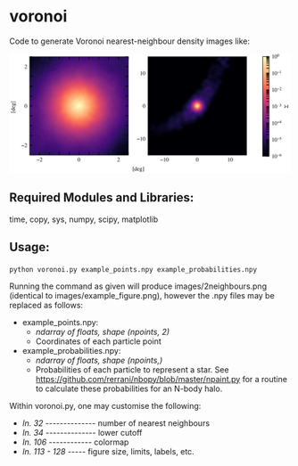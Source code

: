 # voronoi
Code to generate Voronoi nearest-neighbour density images like:

![example figure](https://github.com/asya-b/voronoi/blob/main/images/300neighbors.png?raw=true)

## Required Modules and Libraries:

  time, copy, sys, numpy, scipy, matplotlib

## Usage:

`python voronoi.py example_points.npy example_probabilities.npy`

Running the command as given will produce images/2neighbours.png (identical to images/example_figure.png), however the .npy files may be replaced as follows:

  - example_points.npy:
      - *ndarray of floats, shape (npoints, 2)*
      - Coordinates of each particle point
  - example_probabilities.npy:
      - *ndarray of floats, shape (npoints,)*
      - Probabilities of each particle to represent a star. See https://github.com/rerrani/nbopy/blob/master/npaint.py for a routine to calculate these probabilities for an N-body halo.

Within voronoi.py, one may customise the following:

- *ln. 32* -------------- number of nearest neighbours
- *ln. 34* -------------- lower cutoff
- *ln. 106* ------------ colormap
- *ln. 113 - 128* ----- figure size, limits, labels, etc.

